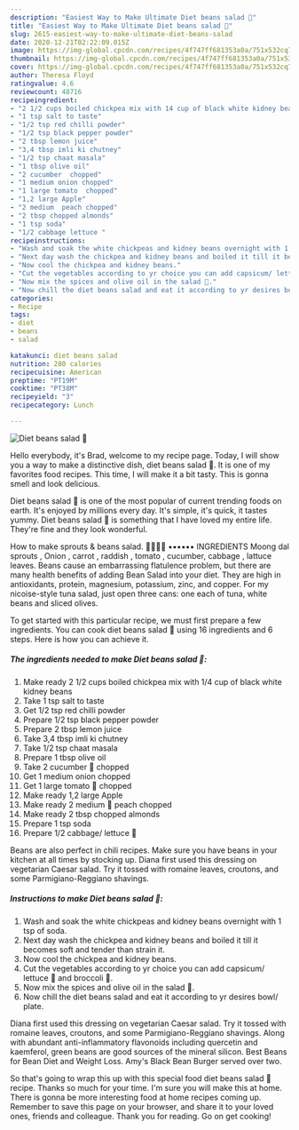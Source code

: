 ```yaml
---
description: "Easiest Way to Make Ultimate Diet beans salad 🥗"
title: "Easiest Way to Make Ultimate Diet beans salad 🥗"
slug: 2615-easiest-way-to-make-ultimate-diet-beans-salad
date: 2020-12-21T02:22:09.015Z
image: https://img-global.cpcdn.com/recipes/4f747ff681353a0a/751x532cq70/diet-beans-salad-🥗-recipe-main-photo.jpg
thumbnail: https://img-global.cpcdn.com/recipes/4f747ff681353a0a/751x532cq70/diet-beans-salad-🥗-recipe-main-photo.jpg
cover: https://img-global.cpcdn.com/recipes/4f747ff681353a0a/751x532cq70/diet-beans-salad-🥗-recipe-main-photo.jpg
author: Theresa Floyd
ratingvalue: 4.6
reviewcount: 48716
recipeingredient:
- "2 1/2 cups boiled chickpea mix with 14 cup of black white kidney beans"
- "1 tsp salt to taste"
- "1/2 tsp red chilli powder"
- "1/2 tsp black pepper powder"
- "2 tbsp lemon juice"
- "3,4 tbsp imli ki chutney"
- "1/2 tsp chaat masala"
- "1 tbsp olive oil"
- "2 cucumber  chopped"
- "1 medium onion chopped"
- "1 large tomato  chopped"
- "1,2 large Apple"
- "2 medium  peach chopped"
- "2 tbsp chopped almonds"
- "1 tsp soda"
- "1/2 cabbage lettuce "
recipeinstructions:
- "Wash and soak the white chickpeas and kidney beans overnight with 1 tsp of soda."
- "Next day wash the chickpea and kidney beans and boiled it till it becomes soft and tender than strain it."
- "Now cool the chickpea and kidney beans."
- "Cut the vegetables according to yr choice you can add capsicum/ lettuce 🥬 and broccoli 🥦."
- "Now mix the spices and olive oil in the salad 🥗."
- "Now chill the diet beans salad and eat it according to yr desires bowl/ plate."
categories:
- Recipe
tags:
- diet
- beans
- salad

katakunci: diet beans salad 
nutrition: 280 calories
recipecuisine: American
preptime: "PT19M"
cooktime: "PT38M"
recipeyield: "3"
recipecategory: Lunch

---
```



![Diet beans salad 🥗](https://img-global.cpcdn.com/recipes/4f747ff681353a0a/751x532cq70/diet-beans-salad-🥗-recipe-main-photo.jpg)

Hello everybody, it's Brad, welcome to my recipe page. Today, I will show you a way to make a distinctive dish, diet beans salad 🥗. It is one of my favorites food recipes. This time, I will make it a bit tasty. This is gonna smell and look delicious.

Diet beans salad 🥗 is one of the most popular of current trending foods on earth. It's enjoyed by millions every day. It's simple, it's quick, it tastes yummy. Diet beans salad 🥗 is something that I have loved my entire life. They're fine and they look wonderful.

How to make sprouts &amp; beans salad. 🥗🥗🥗🥗 ▪︎▪︎▪︎▪︎▪︎▪︎ INGREDIENTS Moong dal sprouts , Onion , carrot , raddish , tomato , cucumber, cabbage , lattuce leaves. Beans cause an embarrassing flatulence problem, but there are many health benefits of adding Bean Salad into your diet. They are high in antioxidants, protein, magnesium, potassium, zinc, and copper. For my nicoise-style tuna salad, just open three cans: one each of tuna, white beans and sliced olives.


To get started with this particular recipe, we must first prepare a few ingredients. You can cook diet beans salad 🥗 using 16 ingredients and 6 steps. Here is how you can achieve it.

<!--inarticleads1-->

##### The ingredients needed to make Diet beans salad 🥗:

1. Make ready 2 1/2 cups boiled chickpea mix with 1/4 cup of black white kidney beans
1. Take 1 tsp salt to taste
1. Get 1/2 tsp red chilli powder
1. Prepare 1/2 tsp black pepper powder
1. Prepare 2 tbsp lemon juice
1. Take 3,4 tbsp imli ki chutney
1. Take 1/2 tsp chaat masala
1. Prepare 1 tbsp olive oil
1. Take 2 cucumber 🥒 chopped
1. Get 1 medium onion chopped
1. Get 1 large tomato 🍅 chopped
1. Make ready 1,2 large Apple
1. Make ready 2 medium 🍑 peach chopped
1. Make ready 2 tbsp chopped almonds
1. Prepare 1 tsp soda
1. Prepare 1/2 cabbage/ lettuce 🥬


Beans are also perfect in chili recipes. Make sure you have beans in your kitchen at all times by stocking up. Diana first used this dressing on vegetarian Caesar salad. Try it tossed with romaine leaves, croutons, and some Parmigiano-Reggiano shavings. 

<!--inarticleads2-->

##### Instructions to make Diet beans salad 🥗:

1. Wash and soak the white chickpeas and kidney beans overnight with 1 tsp of soda.
1. Next day wash the chickpea and kidney beans and boiled it till it becomes soft and tender than strain it.
1. Now cool the chickpea and kidney beans.
1. Cut the vegetables according to yr choice you can add capsicum/ lettuce 🥬 and broccoli 🥦.
1. Now mix the spices and olive oil in the salad 🥗.
1. Now chill the diet beans salad and eat it according to yr desires bowl/ plate.


Diana first used this dressing on vegetarian Caesar salad. Try it tossed with romaine leaves, croutons, and some Parmigiano-Reggiano shavings. Along with abundant anti-inflammatory flavonoids including quercetin and kaemferol, green beans are good sources of the mineral silicon. Best Beans for Bean Diet and Weight Loss. Amy&#39;s Black Bean Burger served over two. 

So that's going to wrap this up with this special food diet beans salad 🥗 recipe. Thanks so much for your time. I'm sure you will make this at home. There is gonna be more interesting food at home recipes coming up. Remember to save this page on your browser, and share it to your loved ones, friends and colleague. Thank you for reading. Go on get cooking!
